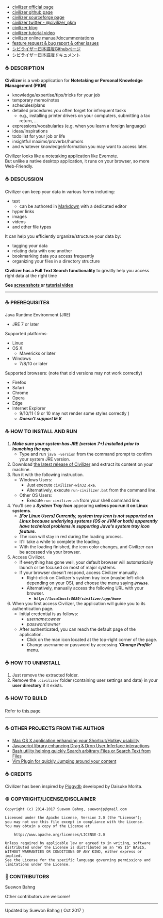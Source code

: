 - [civilizer official page](http://suewonjp.github.io/civilizer/)
- [civilizer github page](https://github.com/suewonjp/civilizer)
- [civilizer sourceforge page](https://sourceforge.net/projects/civilizer/)
- [civilizer twitter - @civilizer_pkm](https://twitter.com/civilizer_pkm)
- [civilizer blog](http://suewonjp.github.io/civilizer/blog/)
- [civilizer tutorial video](https://www.youtube.com/watch?v=0omObKmJd4E&feature=youtu.be)
- [civilizer online manual/docummentations](https://github.com/suewonjp/civilizer/wiki)
- [feature request & bug report & other issues](https://github.com/suewonjp/civilizer/issues)
- [シビライザー日本語版Githubページ](https://github.com/suewonjp/civilizer-jpdoc)
- [シビライザー日本語版ドキュメント](https://github.com/suewonjp/civilizer-jpdoc/wiki)

### :coffee: DESCRIPTION

**Civilizer** is a web application for **Notetaking or Personal Knowledge Management (PKM)** 

- knowledge/expertise/tips/tricks for your job
- temporary memo/notes
- schedules/plans
- detailed procedures you often forget for infrequent tasks
  - e.g., installing printer drivers on your computers, submitting a tax return, ...
- expressions/vocabularies (e.g. when you learn a foreign language)
- ideas/inspirations
- todo list for your job or life
- insightful maxims/proverbs/humors
- and whatever knowledge/information you may want to access later.

Civilizer looks like a notetaking application like Evernote.  
But unlike a native desktop application, it runs on your browser, so more Web-Friendly.  

### :coffee: DESCUSSION
Civilizer can keep your data in various forms including:

- text
    - can be authored in [Markdown](https://en.wikipedia.org/wiki/Markdown) with a dedicated editor
- hyper links
- images
- videos
- and other file types

It can help you efficiently organize/structure your data by:

- tagging your data
- relating data with one another
- bookmarking data you access frequently
- organizing your files in a directory structure

**Civilizer has a Full Text Search functionality** to greatly help you access right data at the right time

**See [ screenshots ](http://suewonjp.github.io/civilizer/#screenshots) or [tutorial video](http://suewonjp.github.io/civilizer/#videos)**

* * *

### :coffee: PREREQUISITES

Java Runtime Environment (JRE)

- JRE 7 or later

Supported platforms:

- Linux
- OS X
    - Mavericks or later
- Windows
    - 7/8/10 or later

Supported browsers: (note that old versions may not work correctly)

- Firefox
- Safari
- Chrome
- Opera
- Edge
- Internet Explorer
    - 9/10/11 ( 9 or 10 may not render some styles correctly )
    - ***Doesn't support IE 8***
    
### :coffee: HOW TO INSTALL AND RUN
    
1. ***Make sure your system has JRE (version 7+) installed prior to launching the app.***
    - Type and run `java -version` from the command prompt to confirm your system JRE version.
1. Download [the latest release of Civilizer](http://suewonjp.github.io/civilizer/#services) and extract its content on your machine.
1. Run it with the following instruction.
    - Windows Users:
        - Just execute `civilizer-win32.exe`.
        - Alternatively, execute `run-civilizer.bat` from the command line.
    - Other OS Users:
        - Execute `run-civilizer.sh` from your shell command line.
1. You'll see a ***System Tray Icon*** appearing **unless you run it on Linux systems**.
    - ***[For Linux Users] Currently, system tray icon is not supported on Linux because underlying systems (OS or JVM or both) apparently have technical problems in supporting Java's system tray icon feature.***
    - The icon will stay in red during the loading process.
    - It'll take a while to complete the loading.
    - With the loading finished, the icon color changes, and Civilizer can be accessed via your browser.
1. Access Civilizer. 
    - If everything has gone well, your default browser will automatically launch or be focused on most of major systems.
    - If your browser doesn't respond, access Civilizer manually.
        - Right-click on Civilizer's system tray icon (maybe left-click depending on your OS), and choose the menu saying ***`Browse`***.
        - Alternatively, manually access the following URL with your browser.
            - ***`http://localhost:8080/civilizer/app/home`***
1. When you first access Civilizer, the application will guide you to its authentication page.
    - Initial credential is as follows:
        - _username:owner_
        - _password:owner_
    - After authenticated, you can reach the default page of the application.
        - Click on the man icon located at the top-right corner of the page. 
        - Change username or password by accessing ***'Change Profile'*** menu.
    
### :coffee: HOW TO UNINSTALL

1. Just remove the extracted folder.
1. Remove the  `.civilizer` folder (containing user settings and data) in your **user directory** if it exists.
   
### :coffee: HOW TO BUILD

Refer to [this page](https://github.com/suewonjp/civilizer/wiki/Building-Civilizer)

* * *
### :coffee: OTHER PROJECTS FROM THE AUTHOR

- [Mac OS X application enhancing your Shortcut/Hotkey usability](https://github.com/suewonjp/Hooky)
- [Javascript library enhancing Drag & Drop User Inferface interactions](https://github.com/suewonjp/DNDX.JS)
- [Bash utility helping quickly Search arbitrary Files or Search Text from Files](https://github.com/suewonjp/lf.sh)
- [Vim Plugin for quickly Jumping around your content](https://github.com/suewonjp/vim-jumparound)

### :coffee: CREDITS 

Civilizer has been inspired by [Piggydb](http://piggydb.net/) developed by Daisuke Morita.  


### :copyright: COPYRIGHT/LICENSE/DISCLAIMER

    Copyright (c) 2014-2017 Suewon Bahng, suewonjp@gmail.com
    
    Licensed under the Apache License, Version 2.0 (the "License");
    you may not use this file except in compliance with the License.
    You may obtain a copy of the License at
    
        http://www.apache.org/licenses/LICENSE-2.0
    
    Unless required by applicable law or agreed to in writing, software
    distributed under the License is distributed on an "AS IS" BASIS,
    WITHOUT WARRANTIES OR CONDITIONS OF ANY KIND, either express or implied.
    See the License for the specific language governing permissions and
    limitations under the License.

### :busts_in_silhouette: CONTRIBUTORS
Suewon Bahng  

Other contributors are welcome!

* * *
Updated by Suewon Bahng ( Oct 2017 )

